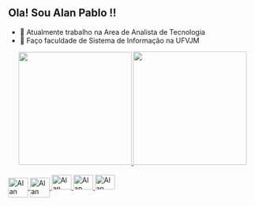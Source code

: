 ## Ola! Sou Alan Pablo !!

- 🌱 Atualmente trabalho na Area de Analista de Tecnologia
- 💬 Faço faculdade de Sistema de Informação na UFVJM

<div align="center">
  <a href="https://github.com/alanpablo33">
  <img height="229em" src="https://github-readme-stats.vercel.app/api?username=alanpablo33&show_icons=true&theme=tokyonight&include_all_commits=true&count_private=true"/>
  <img height="230em" src="https://github-readme-stats.vercel.app/api/top-langs/?username=alanpablo33&layout=compact&langs_count=7&theme=tokyonight"/>
</div>
  
<div style="display: inline_block"><br>
  <img align="center" alt="Alan C++" height="40" width="40" src="https://cdn.jsdelivr.net/gh/devicons/devicon/icons/cplusplus/cplusplus-original.svg">
  <img align="center" alt="Alan Linux" height="40" width="40" src="https://cdn.jsdelivr.net/gh/devicons/devicon/icons/linux/linux-original.svg" />
  <img lign="center" alt="Alan mysql" height="30" width="40"src="https://cdn.jsdelivr.net/gh/devicons/devicon/icons/mysql/mysql-plain.svg" />
  <img lign="center" alt="Alan Ubuntu" height="30" width="40" src="https://cdn.jsdelivr.net/gh/devicons/devicon/icons/ubuntu/ubuntu-plain.svg" />
  <img lign="center" alt="Alan postgresql" height="30" width="40" src="https://cdn.jsdelivr.net/gh/devicons/devicon/icons/postgresql/postgresql-original.svg" />
  </div>
  
  
  
  
  ## 
